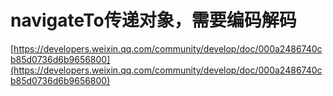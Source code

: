 # navigateTo传递对象，需要编码解码

[https://developers.weixin.qq.com/community/develop/doc/000a2486740cb85d0736d6b9656800](https://developers.weixin.qq.com/community/develop/doc/000a2486740cb85d0736d6b9656800)

